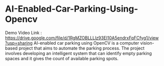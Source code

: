 # AI-Enabled-Car-Parking-Using-Opencv
Demo Video Link : https://drive.google.com/file/d/1RgMZOBLLLlz93EI10A5endrxFqFCfyg1/view?usp=sharing
AI-enabled car parking using OpenCV is a computer vision-based project that aims to automate the parking process. The project involves developing an intelligent system that can identify empty parking spaces and it gives the count of available parking spots. 
